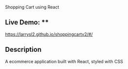Shopping Cart using React
## Live Demo: **

https://larrysl2.github.io/shoppingcartv2/#/

## Description

A ecommerce application built with React, styled with CSS

